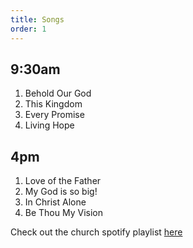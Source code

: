 ```yaml
---
title: Songs
order: 1
---
```


## 9:30am 
1. Behold Our God
2. This Kingdom
3. Every Promise
4. Living Hope

## 4pm 
1. Love of the Father
2. My God is so big!
3. In Christ Alone
4. Be Thou My Vision

Check out the church spotify playlist [here](https://open.spotify.com/playlist/3gh0ZKXkJBDbNEnZqJJDXj?si=0908aa3f87544643)
